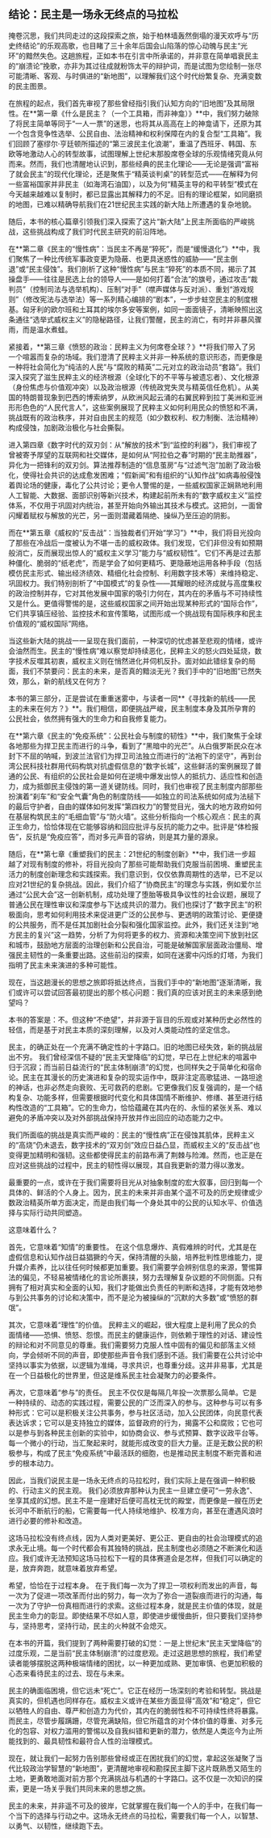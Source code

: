 ## 结论：民主是一场永无终点的马拉松

掩卷沉思，我们共同走过的这段探索之旅，始于柏林墙轰然倒塌的漫天欢呼与“历史终结论”的乐观高歌，也目睹了三十余年后国会山陷落的惊心动魄与民主“光环”的黯然失色。这趟旅程，正如本书在引言中所承诺的，并非意在简单唱衰民主的“崩溃论”挽歌，亦非为其过往成就粉饰太平的辩护词，而是试图为您绘制一张尽可能清晰、客观、与时俱进的“新地图”，以理解我们这个时代纷繁复杂、充满变数的民主图景。

在旅程的起点，我们首先审视了那些曾经指引我们认知方向的“旧地图”及其局限性。在**第一章《什么是民主？（一个工具箱，而非神龛）》**中，我们努力破除了将民主简单等同于“一人一票”的迷思，也将其从高高在上的神龛请下，还原为其一个包含竞争性选举、公民自由、法治精神和权利保障在内的复合型“工具箱”。我们回顾了塞缪尔·亨廷顿所描述的“第三波民主化浪潮”，重温了西班牙、韩国、东欧等地激动人心的转型故事，试图理解上世纪末那股席卷全球的乐观情绪究竟从何而来。然而，我们也清醒地认识到，那些经典的民主化理论——无论是强调“富裕了就会民主”的现代化理论，还是聚焦于“精英谈判桌”的转型范式——在解释为何一些富裕国家并非民主（如海湾石油国），以及为何“精英主导的和平转型”模式在今天越来越难以复制时，都已显露出其解释力的不足。旧有的理论框架，如同磨损的地图，已难以精确导航我们在21世纪民主实践的新大陆上所遭遇的复杂地貌。

随后，本书的核心篇章引领我们深入探索了这片“新大陆”上民主所面临的严峻挑战，这些挑战构成了我们时代民主研究的前沿阵地。

在**第二章《民主的“慢性病”：当民主不再是“猝死”，而是“缓慢退化”》**中，我们聚焦了一种比传统军事政变更为隐蔽、也更具迷惑性的威胁——“民主倒退”或“民主侵蚀”。我们剖析了这种“慢性病”与民主“猝死”的本质不同，揭示了其操盘手——往往是民选上台的领导人——是如何打着“合法”的旗号，通过攻击“裁判员”（控制司法与选举机构）、压制“对手”（噤声媒体与反对派）、重划“游戏规则”（修改宪法与选举法）等一系列精心编排的“剧本”，一步步蛀空民主的制度根基。匈牙利的欧尔班和土耳其的埃尔多安等案例，如同一面面镜子，清晰映照出这条通往“选举式威权主义”的隐秘路径，让我们警醒，民主的消亡，有时并非暴风骤雨，而是温水煮蛙。

紧接着，**第三章《愤怒的政治：民粹主义为何席卷全球？》**将我们带入了另一个喧嚣而复杂的场域。我们澄清了民粹主义并非一种系统的意识形态，而更像是一种将社会简化为“纯洁的人民”与“腐败的精英”二元对立的政治动员“套路”。我们深入探究了滋生民粹主义的经济根源（全球化下的不平等与被遗忘者）、文化根源（身份焦虑与价值观冲突）以及政治根源（传统政党失灵与精英信任危机）。从美国的特朗普现象到巴西的博索纳罗，从欧洲风起云涌的右翼民粹到拉丁美洲和亚洲形形色色的“人民代言人”，这些案例展现了民粹主义如何利用民众的愤怒和不满，挑战既有的政治秩序，并对自由民主的规范（如少数权利、权力制衡、法治精神）构成侵蚀，加剧政治极化与社会撕裂。

进入第四章《数字时代的双刃剑：从“解放的技术”到“监控的利器”》，我们审视了曾被寄予厚望的互联网和社交媒体，是如何从“阿拉伯之春”时期的“民主助推器”，异化为一把锋利的双刃剑。算法推荐制造的“信息茧房”与“过滤气泡”加剧了政治极化，使得社会共识的达成愈发困难；“假新闻”和有组织的“认知作战”如病毒般侵蚀着舆论场的健康，毒化了公共讨论；更令人警惕的是，一些威权国家正娴熟地利用人工智能、大数据、面部识别等新兴技术，构建起前所未有的“数字威权主义”监控体系，不仅用于巩固对内统治，甚至开始向外输出其技术与模式。这把剑，一面曾闪耀着赋权与解放的光芒，另一面则潜藏着隔绝、操纵乃至压迫的阴影。

而在**第五章《威权的“反击战”：当独裁者们开始“学习”》**中，我们将目光投向了那些在冷战后一度被认为不堪一击的威权政体。我们发现，它们非但没有如预期般消亡，反而展现出惊人的“威权主义学习”能力与“威权韧性”。它们不再是过去那种僵化、脆弱的“纸老虎”，而是学会了如何更精巧、更隐蔽地运用各种手段（包括模仿民主形式、输出经济绩效、精细化社会控制、利用数字技术等）来维持稳定、巩固权力。我们特别剖析了“中国模式”的复杂性——其耀眼的经济成就与高度集权的政治控制并存，它对其他发展中国家的吸引力何在，其内在的矛盾与不可持续性又是什么。更值得警惕的是，这些威权国家之间开始出现某种形式的“国际合作”，它们共享镇压经验、监控技术和宣传策略，试图形成一个挑战现有国际秩序和民主价值观的“威权国际”网络。

当这些新大陆的挑战一一呈现在我们面前，一种深切的忧虑甚至悲观的情绪，或许会油然而生。民主的“慢性病”难以察觉却持续恶化，民粹主义的怒火四处延烧，数字技术反噬其初衷，威权主义则在悄然进化并伺机反扑。面对如此错综复杂的局面，我们不禁要问：民主的未来，是否真的黯淡无光？我们手中的“旧地图”已然失效，那么，新的航线又在何方？

本书的第三部分，正是尝试在重重迷雾中，与读者一同**《寻找新的航线——民主的未来在何方？》**。我们相信，即便挑战严峻，民主制度本身及其所孕育的公民社会，依然拥有强大的生命力和自我修复能力。

在**第六章《民主的“免疫系统”：公民社会与制度的韧性》**中，我们聚焦于全球各地那些为捍卫民主而进行的斗争，看到了“黑暗中的光芒”。从白俄罗斯民众在冰封下不屈的呐喊，到波兰法官们为捍卫司法独立而进行的“法袍下的坚守”，再到台湾公民科技社群用代码构筑对抗虚假信息的“数字长城”，这些鲜活的案例展现了普通的公民、有组织的公民社会是如何在逆境中爆发出惊人的抵抗力、适应性和创造力，成为抵御民主侵蚀的第一道关键防线。同时，我们也审视了民主制度内部那些扮演着“刹车”和“安全气囊”角色的制度防线——如独立的司法系统如何成为法槌下的最后守护者，自由的媒体如何发挥“第四权力”的警觉目光，强大的地方政府如何在基层构筑民主的“毛细血管”与“防火墙”。这些分析指向一个核心观点：民主的真正生命力，恰恰体现在它能够容纳和回应批评与反抗的能力之中。批评是“体检报告”，反抗是“免疫应答”，而对多元声音的容纳，则是其力量的源泉。

随后，在**第七章《重塑我们的民主：21世纪的制度创新》**中，我们进一步超越了对现有制度的修补，将目光投向了那些可能帮助我们克服当前困境、重塑民主活力的制度创新理念和实践探索。我们意识到，仅仅依靠周期性的选举，已不足以应对21世纪的复杂挑战。因此，我们介绍了“协商民主”的理念与实践，例如爱尔兰通过“公民大会”这一创新机制，成功处理了堕胎等极具争议性的社会议题，展现了普通公民在理性审议和深度参与下达成共识的潜力。我们也探讨了“数字民主”的积极面向，思考如何利用技术来促进更广泛的公民参与、更透明的政策讨论、更便捷的公共服务，而不是任其加剧社会分裂和强化国家监控。此外，我们还关注到“地方民主的复兴”这一趋势，分析了为何将更多的权力、资源和决策空间下放到社区和城市，鼓励地方层面的治理创新和公民自治，可能是破解国家层面政治僵局、增强民主韧性的一条重要出路。这些前沿的探索，如同在迷雾中闪烁的灯塔，为我们指明了民主未来演进的多种可能性。

现在，当这趟漫长的思想之旅即将抵达终点，当我们手中的“新地图”逐渐清晰，我们或许可以尝试回答最初提出的那个核心问题：我们真的应该对民主的未来感到绝望吗？

本书的答案是：不。但这种“不绝望”，并非源于盲目的乐观或对某种历史必然性的轻信，而是基于对民主本质的深刻理解，以及对人类能动性的坚定信念。

民主，的确正处在一个充满不确定性的十字路口。旧的地图已经失效，新的挑战层出不穷。 我们曾经深信不疑的“民主天堂降临”的幻觉，早已在上世纪末的喧嚣中归于沉寂；而当前日益流行的“民主体制崩溃”的幻觉，也同样失之于简单化和宿命论。民主在其漫长的历史演进和复杂的现实运作中，既非注定高歌猛进、一路坦途的神话，也非必然走向衰败、无可救药的悲剧。它更像我们反复强调的，是一个结构复杂、功能多样，但需要根据时代变化和具体国情不断维护、修缮、甚至进行结构性改造的“工具箱”。它的生命力，恰恰蕴藏在其内在的、永恒的紧张关系、难以避免的矛盾冲突以及对外部挑战保持开放并作出回应的动态能力之中。

我们所面临的挑战是真实而严峻的：民主的“慢性病”正在侵蚀其肌体，民粹主义的“高烧”仍未退去，数字技术的“双刃剑”效应日益凸显，而威权主义的“反击战”也变得更加精明和强韧。这些都使得民主的前路布满了荆棘与险滩。然而，也正是在应对这些挑战的过程中，民主的韧性得以展现，其自我更新的潜力得以激发。

最重要的一点，或许在于我们需要将目光从对抽象制度的宏大叙事，回归到每一个具体的、鲜活的个人身上。因为，民主的未来并非由某个遥不可及的历史规律或少数政治精英所单方面决定，而是由我们每一个身处其中的公民的认知水平、价值选择与实际行动共同塑造。

这意味着什么？

首先，它意味着“知情”的重要性。 在这个信息爆炸、真假难辨的时代，尤其是在虚假信息和认知作战日益猖獗的今天，保持清醒的头脑，培养批判性思维能力，提升媒介素养，比以往任何时候都更加重要。我们需要学会辨别信息的来源，警惕算法的偏见，不轻易被情绪化的言论所裹挟，努力去理解复杂议题的不同侧面。只有拥有了相对真实和全面的认知，我们才能做出负责任的判断和选择，才能有效地参与到公共事务的讨论和决策中，而不是沦为被操纵的“沉默的大多数”或“愤怒的群氓”。

其次，它意味着“理性”的价值。 民粹主义的崛起，很大程度上是利用了民众的负面情绪——恐惧、愤怒、怨恨。而民主的健康运作，则依赖于理性的对话、建设性的辩论和对不同意见的尊重。我们需要努力克服人性中固有的偏见和部落主义倾向，学会倾听不同的声音，即使那些声音令我们感到不适。我们需要在公共讨论中坚持以事实为依据，以逻辑为准绳，寻求共识，也尊重分歧。这并非易事，尤其是在一个日益极化的世界里，但这是维系民主社会凝聚力的必要条件。

再次，它意味着“参与”的责任。 民主不仅仅是每隔几年投一次票那么简单。它是一种持续的、动态的实践过程，需要公民的广泛而深入的参与。这种参与可以有多种形式：它可以是积极关注公共事务，参与社区活动，加入公民团体，向民意代表表达诉求；它可以是支持独立的媒体，监督政府的行为，揭露不公和腐败；它也可以是参与到各种民主创新的实验中，如协商会议、参与式预算、数字议政平台等。每一个微小的行动，当汇聚起来时，就能形成改变的巨大力量。正是无数公民的积极参与，构成了民主“免疫系统”中最活跃的细胞，也是推动民主制度不断完善和进步的根本动力。

因此，当我们说民主是一场永无终点的马拉松时，我们实际上是在强调一种积极的、行动主义的民主观。 我们必须放弃那种认为民主一旦建立便可“一劳永逸”、坐享其成的幻想。民主不是一座建好后便可高枕无忧的殿堂，而更像是一艘在历史长河中不断航行的船，它需要每一代人持续地维护、校准方向，甚至在遭遇风浪时进行必要的修补和改造。

这场马拉松没有终点线，因为人类对更美好、更公正、更自由的社会治理模式的追求永无止境。每一个时代都会有其独特的挑战，民主制度也必须随之不断演化和适应。我们或许无法预知这场马拉松下一程的具体赛道会是怎样，但我们可以确定的是，放弃奔跑，就意味着放弃希望。

希望，恰恰在于过程本身。 在于我们每一次为了捍卫一项权利而发出的声音，每一次为了促进一项改革而付出的努力，每一次为了弥合一道裂痕而进行的沟通，每一次为了守护一份真相而进行的求索。这些过程本身，就是民主价值的体现，就是民主生命力的彰显。即使结果不尽如人意，即使进步缓慢曲折，但只要我们坚持参与，坚持思考，坚持行动，民主的火种就不会熄灭。

在本书的开篇，我们提到了两种需要打破的幻觉：一是上世纪末“民主天堂降临”的过度乐观，二是当前“民主体制崩溃”的过度悲观。走过这趟思想的旅程，我们希望读者能够摆脱这两种极端情绪的困扰，以一种更加成熟、更加审慎、也更加积极的心态来看待民主的过去、现在与未来。

民主的确面临困境，但它远未“死亡”。它正在经历一场深刻的考验和转型。挑战是真实的，但机遇也同样存在。威权主义或许在某些方面显得“高效”和“稳定”，但它以牺牲人的自由、尊严和创造力为代价，其内在的脆弱性和不可持续性终将暴露。而民主，尽管步履蹒跚，尽管充满缺陷，但它所蕴含的对个体价值的尊重、对多元化的包容、对权力滥用的警惕以及自我纠错和更新的潜力，依然是人类迄今为止所能找到的、最具韧性和最符合人性的治理模式。

现在，就让我们一起努力告别那些曾经或正在困扰我们的幻觉，拿起这张凝聚了当代比较政治学智慧的“新地图”，更清醒地审视和勘探民主脚下这片既熟悉又陌生的土地，更勇敢地面对前方那个充满挑战与机遇的十字路口。这不仅是一次知识的探索，更是一场关乎我们共同未来的思想之旅。

民主的未来，并非遥不可及的彼岸，它就掌握在我们每一个人的手中，在我们每一个当下的选择与行动之中。这场永无终点的马拉松，需要我们每一个人，以智慧、以勇气、以韧性，继续跑下去。